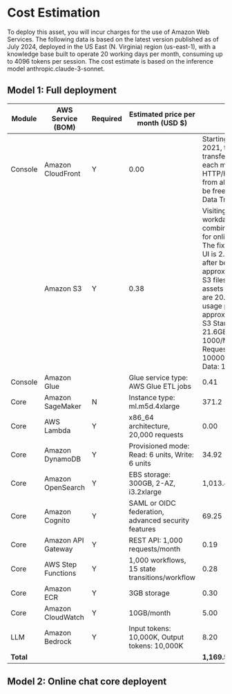 # Cost Estimation

To deploy this asset, you will incur charges for the use of Amazon Web Services. The following data is based on the latest version published as of July 2024, deployed in the US East (N. Virginia) region (us-east-1), with a knowledge base built to operate 20 working days per month, consuming up to 4096 tokens per session. The cost estimate is based on the inference model anthropic.claude-3-sonnet.

## Model 1: Full deployment

| Module               | AWS Service (BOM)   | Required | Estimated price per month (USD $) | Note                                                                                                                |
|----------------------|---------------------|----------|------------------------------------|---------------------------------------------------------------------------------------------------------------------|
| Console              | Amazon CloudFront  | Y        | 0.00                               | Starting from December 1, 2021, the first 1 TB of data transferred to the internet each month and 10 million HTTP/HTTPS requests from all edge locations will be free. <br>Data Transfer < 1TB|
|                      | Amazon S3          | Y        | 0.38                  | Visiting the UI 10 times per workday generates a combined size of 400MB for online and offline logs. The fixed asset size of the UI is 2.1MB. A 100MB PDF, after being split, generates approximately 300MB of S3 files. Adding the fixed assets of the model, which are 20.9GB, the total S3 usage per month is approximately 21.6GB. <br>S3 Standard Storage: 21.6GBPUT Request: 1000/Mon.SELECT Request: 10000/Mon.RETURN/SCAN Data: 1GB/Mon. |
| Console              | Amazon Glue        |          | Glue service type: AWS Glue ETL jobs | 0.41                               | 1 DPU per job x 0.83 hours                                                                                          |
| Core                 | Amazon SageMaker   | N        | Instance type: ml.m5d.4xlarge        | 371.2                             | 38.00 instance hours/month x 0.94 USD + 10GB/month x 0.14 USD                                                       |
| Core                 | AWS Lambda         | Y        | x86_64 architecture, 20,000 requests| 0.00                               | Lambda free tier includes 1M free requests/month and 400,000 GB-seconds of compute time per month.                  |
| Core                 | Amazon DynamoDB    | Y        | Provisioned mode: Read: 6 units, Write: 6 units | 34.92 | 12 tables, 1GB storage/table                                                                                      |
| Core                 | Amazon OpenSearch  | Y        | EBS storage: 300GB, 2-AZ, i3.2xlarge | 1,013.43                          | Total includes instance cost + EBS provisioning                                                                     |
| Core                 | Amazon Cognito     | Y        | SAML or OIDC federation, advanced security features | 69.25 | 100,000 MAUs x 0.08 USD + other costs                                                                              |
| Core                 | Amazon API Gateway | Y        | REST API: 1,000 requests/month       | 0.19                               | WebSocket API: 1,000 connections/day                                                                                |
| Core                 | AWS Step Functions | Y        | 1,000 workflows, 15 state transitions/workflow | 0.28                 |                                                                                                                     |
| Core                 | Amazon ECR         | Y        | 3GB storage                          | 0.30                               | No cross-region data                                                                                                 |
| Core                 | Amazon CloudWatch  | Y        | 10GB/month                           | 5.00                               |                                                                                                                     |
| LLM                  | Amazon Bedrock     | Y        | Input tokens: 10,000K, Output tokens: 10,000K | 8.20                   | Embedding model: 0.20 USD                                                                                           |
| **Total**            |                     |          |                                      | **1,169.52**                       |                                                                                                                     |


## Model 2: Online chat core deployent